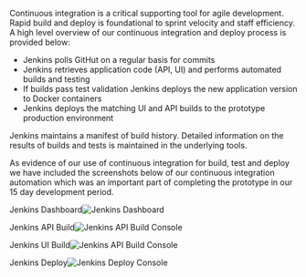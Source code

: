 Continuous integration is a critical supporting tool for agile development. Rapid build and deploy is foundational to sprint velocity and staff efficiency. A high level overview of our continuous integration and deploy process is provided below:

* Jenkins polls GitHut on a regular basis for commits
* Jenkins retrieves application code (API, UI) and performs automated builds and testing
* If builds pass test validation Jenkins deploys the new application version to Docker containers
* Jenkins deploys the matching UI and API builds to the prototype production environment

Jenkins maintains a manifest of build history. Detailed information on the results of builds and tests is maintained in the underlying tools.

As evidence of our use of continuous integration for build, test and deploy we have included the screenshots below of our continuous integration automation which was an important part of completing the prototype in our 15 day development period. 

Jenkins Dashboard![Jenkins Dashboard](https://github.com/taborda-cws-prototype/cws-parent-portal/blob/master/designs/JenkinsMainConsole.png)

Jenkins API Build![Jenkins API Build Console](https://github.com/taborda-cws-prototype/cws-parent-portal/blob/master/designs/JenkinsAPIConsole.png)

Jenkins UI Build![Jenkins API Build Console](https://github.com/taborda-cws-prototype/cws-parent-portal/blob/master/designs/JenkinsUIConsole.png)

Jenkins Deploy![Jenkins Deploy Console](https://github.com/taborda-cws-prototype/cws-parent-portal/blob/master/designs/JenkinsDeploy.png)